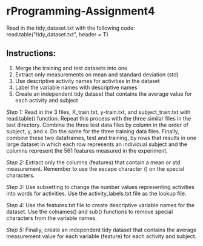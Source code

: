 # rProgramming-Assignment4

Read in the tidy_dataset.txt with the following code: read.table("tidy_dataset.txt", header = T)

## Instructions:

1. Merge the training and test datasets into one
2. Extract only measurements on mean and standard deviation (std)
3. Use descriptive activity names for activities in the dataset
4. Label the variable names with descriptive names
5. Create an independent tidy dataset that contains the average value for each activity and subject

*Step 1:*
Read in the 3 files, X_train.txt, y-train.txt, and subject_train.txt with read.table() function.  Repeat this process with the three similar files in the test directory. Combine the three test data files by column in the order of subject, y, and x.  Do the same for the three training data files. Finally, combine these two dataframes, test and training, by rows that results in one large dataset in which each row represents an individual subject and the columns represent the 561 features measured in the experiment. 

*Step 2:*
Extract only the columns (features) that contain a mean or std measurement.  Remember to use the escape character (\) on the special characters. 

*Step 3:*
Use subsetting to change the number values representing activities into words for activities.  Use the activity_labels.txt file as the lookup file.  

*Step 4:*
Use the features.txt file to create descriptive variable names for the dataset.  Use the colnames() and sub() functions to remove special characters from the variable names. 

*Step 5:*
Finally, create an independent tidy dataset that contains the average measurement value for each variable (feature) for each activity and subject.